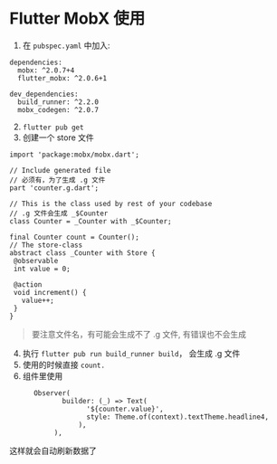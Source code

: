 # Flutter MobX  使用

1. 在 `pubspec.yaml` 中加入:
  ```
  dependencies:
    mobx: ^2.0.7+4
    flutter_mobx: ^2.0.6+1
  
  dev_dependencies:
    build_runner: ^2.2.0
    mobx_codegen: ^2.0.7
  ```
  
2. `flutter pub get`
3. 创建一个 store 文件
 ```
 import 'package:mobx/mobx.dart';

// Include generated file
// 必须有，为了生成 .g 文件
part 'counter.g.dart';

// This is the class used by rest of your codebase
// .g 文件会生成 _$Counter
class Counter = _Counter with _$Counter;

final Counter count = Counter();
// The store-class
abstract class _Counter with Store {
  @observable
  int value = 0;

  @action
  void increment() {
    value++;
  }
}
```
> 要注意文件名，有可能会生成不了 .g 文件, 有错误也不会生成
4. 执行 `flutter pub run build_runner build`， 会生成 .g 文件
5. 使用的时候直接 `count.`
6. 组件里使用
 ```
       Observer(
              builder: (_) => Text(
                    '${counter.value}',
                    style: Theme.of(context).textTheme.headline4,
                  ),
            ),
```
这样就会自动刷新数据了
    